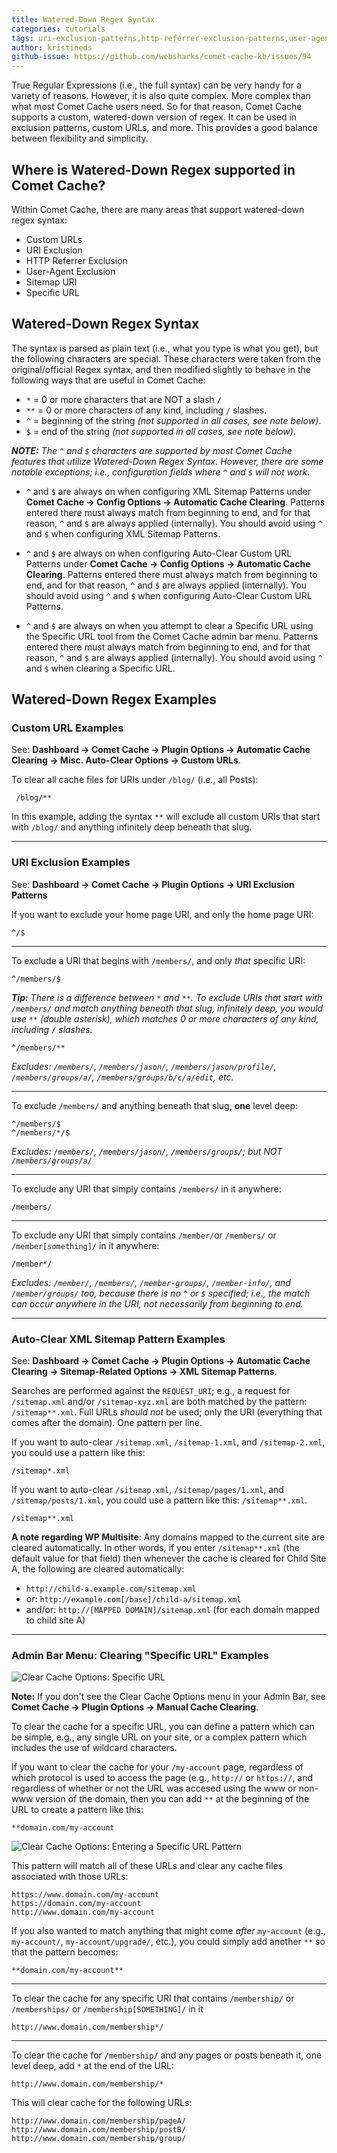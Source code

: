 ```yaml
---
title: Watered-Down Regex Syntax
categories: tutorials
tags: uri-exclusion-patterns,http-referrer-exclusion-patterns,user-agent-exclusion-patterns,html-compression
author: kristineds
github-issue: https://github.com/websharks/comet-cache-kb/issues/94
---
```


True Regular Expressions (i.e., the full syntax) can be very handy for a variety of reasons. However, it is also quite complex. More complex than what most Comet Cache users need. So for that reason, Comet Cache supports a custom, watered-down version of regex. It can be used in exclusion patterns, custom URLs, and more. This provides a good balance between flexibility and simplicity.

## Where is Watered-Down Regex supported in Comet Cache?

Within Comet Cache, there are many areas that support watered-down regex syntax:

- Custom URLs
- URI Exclusion
- HTTP Referrer Exclusion
- User-Agent Exclusion
- Sitemap URI
- Specific URL 

## Watered-Down Regex Syntax

The syntax is parsed as plain text (i.e., what you type is what you get), but the following characters are special. These characters were taken from the original/official Regex syntax, and then modified slightly to behave in the following ways that are useful in Comet Cache:

- `*` = 0 or more characters that are NOT a slash `/`
- `**` = 0 or more characters of any kind, including `/` slashes.
- `^` = beginning of the string _(not supported in all cases, see note below)_.
- `$` = end of the string _(not supported in all cases, see note below)_.

_**NOTE:** The `^` and `$` characters are supported by most Comet Cache features that utilize Watered-Down Regex Syntax. However, there are some notable exceptions; i.e., configuration fields where `^` and `$` will not work._

- `^` and `$` are always on when configuring XML Sitemap Patterns under **Comet Cache → Config Options → Automatic Cache Clearing**. Patterns entered there must always match from beginning to end, and for that reason, `^` and `$` are always applied (internally). You should avoid using `^` and `$` when configuring XML Sitemap Patterns.

- `^` and `$` are always on when configuring Auto-Clear Custom URL Patterns under **Comet Cache → Config Options → Automatic Cache Clearing**. Patterns entered there must always match from beginning to end, and for that reason, `^` and `$` are always applied (internally). You should avoid using `^` and `$` when configuring Auto-Clear Custom URL Patterns.

- `^` and `$` are always on when you attempt to clear a Specific URL using the Specific URL tool from the Comet Cache admin bar menu. Patterns entered there must always match from beginning to end, and for that reason, `^` and `$` are always applied (internally). You should avoid using `^` and `$` when clearing a Specific URL.

## Watered-Down Regex Examples

### Custom URL Examples
See: **Dashboard → Comet Cache → Plugin Options → Automatic Cache Clearing → Misc. Auto-Clear Options → Custom URLs**.

To clear all cache files for URIs under `/blog/` (i.e., all Posts):

```
 /blog/**
```

In this example, adding the syntax `**` will exclude all custom URIs that start with `/blog/` and anything infinitely deep beneath that slug.

-------

### URI Exclusion Examples

See: **Dashboard → Comet Cache → Plugin Options → URI Exclusion Patterns**

If you want to exclude your home page URI, and only the home page URI:

```
^/$
```

---

To exclude a URI that begins with `/members/`, and only _that_ specific URI:

```
^/members/$
```

_**Tip:** There is a difference between `*` and `**`._
_To exclude URIs that start with `/members/` and match anything beneath that slug, infinitely deep, you would use `**` (double asterisk), which matches 0 or more characters of any kind, including `/` slashes._

```
^/members/**
```

_Excludes: `/members/`, `/members/jason/`, `/members/jason/profile/`, `/members/groups/a/`, `/members/groups/b/c/a/edit`, etc._

---

To exclude `/members/` and anything beneath that slug, **one** level deep:

```
^/members/$
^/members/*/$
```

_Excludes: `/members/`, `/members/jason/`, `/members/groups/`; but NOT `/members/groups/a/`_

---

To exclude any URI that simply contains `/members/` in it anywhere:

```
/members/
```

---

To exclude any URI that simply contains `/member/`or `/members/` or `/member[something]/` in it anywhere:

```
/member*/
```

_Excludes: `/member/`, `/members/`, `/member-groups/`, `/member-info/`, and `/member/groups/` too, because there is no `^` or `$` specified; i.e., the match can occur anywhere in the URI, not necessarily from beginning to end._

---

### Auto-Clear XML Sitemap Pattern Examples

See: **Dashboard → Comet Cache → Plugin Options → Automatic Cache Clearing → Sitemap-Related Options → XML Sitemap Patterns**.

Searches are performed against the `REQUEST_URI`; e.g., a request for `/sitemap.xml` and/or `/sitemap-xyz.xml` are both matched by the pattern: `/sitemap**.xml`. Full URLs _should not_ be used; only the URI (everything that comes after the domain). One pattern per line.

If you want to auto-clear `/sitemap.xml`, `/sitemap-1.xml`, and `/sitemap-2.xml`, you could use a pattern like this:

```text
/sitemap*.xml
```

If you want to auto-clear `/sitemap.xml`, `/sitemap/pages/1.xml`, and `/sitemap/posts/1.xml`, you could use a pattern like this: `/sitemap**.xml`.

```text
/sitemap**.xml
```

**A note regarding WP Multisite**: Any domains mapped to the current site are cleared automatically. In other words, if you enter `/sitemap**.xml` (the default value for that field) then whenever the cache is cleared for Child Site A, the following are cleared automatically:

- `http://child-a.example.com/sitemap.xml`
- or: `http://example.com[/base]/child-a/sitemap.xml`
- and/or: `http://[MAPPED DOMAIN]/sitemap.xml` (for each domain mapped to child site A)

---

### Admin Bar Menu: Clearing "Specific URL" Examples

![Clear Cache Options: Specific URL](https://cloud.githubusercontent.com/assets/53005/11138107/295dcd5e-898c-11e5-9e08-b92899f1edc4.png)

**Note:** If you don't see the Clear Cache Options menu in your Admin Bar, see **Comet Cache → Plugin Options → Manual Cache Clearing**.

To clear the cache for a specific URL, you can define a pattern which can be simple, e.g., any single URL on your site, or a complex pattern which includes the use of wildcard characters.

If you want to clear the cache for your `/my-account` page, regardless of which protocol is used to access the page (e.g., `http://` or `https://`, and regardless of whether or not the URL was accesed using the www or non-www version of the domain, then you can add `**` at the beginning of the URL to create a pattern like this:

```text
**domain.com/my-account
```

![Clear Cache Options: Entering a Specific URL Pattern](https://cloud.githubusercontent.com/assets/53005/11138188/2e232572-898d-11e5-9dde-ec23b340770a.png)


This pattern will match all of these URLs and clear any cache files associated with those URLs:

```text
https://www.domain.com/my-account
https://domain.com/my-account
http://www.domain.com/my-account
```

If you also wanted to match anything that might come _after_ `my-account` (e.g., `my-account/`, `my-account/upgrade/`, etc.), you could simply add another `**` so that the pattern becomes:

```text
**domain.com/my-account**
```

-------

To clear the cache for any specific URI that contains `/membership/` or `/memberships/` or `/membership[SOMETHING]/` in it

```text
http://www.domain.com/membership*/
```

-------

To clear the cache for `/membership/` and any pages or posts beneath it, one level deep, add `*` at the end of the URL:


``` text
http://www.domain.com/membership/*
```

This will clear cache for the following URLs:

```text
http://www.domain.com/membership/pageA/
http://www.domain.com/membership/postB/
http://www.domain.com/membership/group/
```
